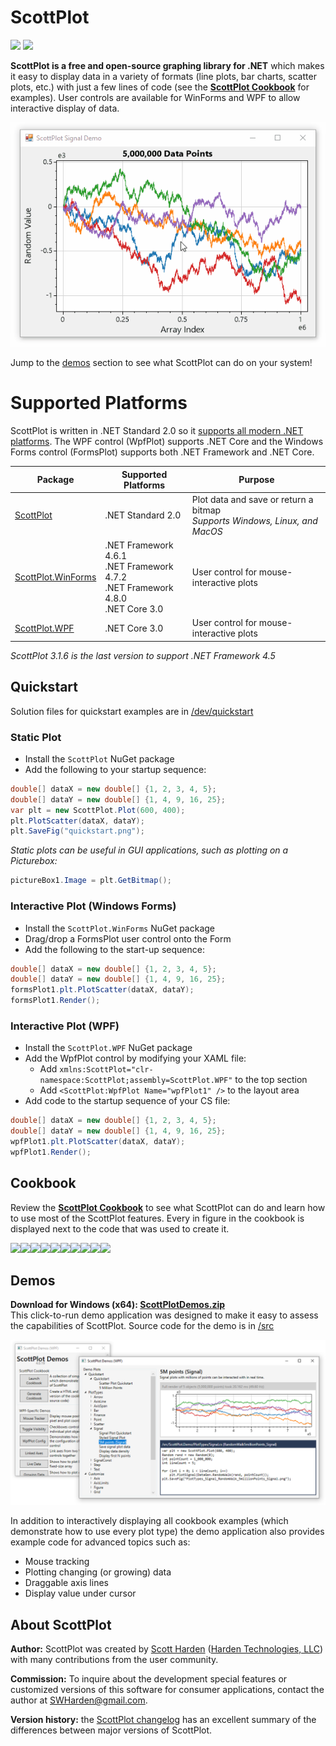 # ScottPlot

[![](https://img.shields.io/azure-devops/build/swharden/swharden/2?label=Build&logo=azure%20pipelines)](https://dev.azure.com/swharden/swharden/_build/latest?definitionId=2&branchName=master)
[![](https://img.shields.io/nuget/dt/ScottPlot?color=004880&label=NuGet%20Installs&logo=nuget)](https://www.nuget.org/packages/ScottPlot/)

**ScottPlot is a free and open-source graphing library for .NET** which makes it easy to display data in a variety of formats (line plots, bar charts, scatter plots, etc.) with just a few lines of code (see the **[ScottPlot Cookbook](/cookbook)** for examples). User controls are available for WinForms and WPF to allow interactive display of data. 

![](dev/nuget/ScottPlot.gif)

Jump to the [demos](#Demos) section to see what ScottPlot can do on your system!

# Supported Platforms
ScottPlot is written in .NET Standard 2.0 so it [supports all modern .NET platforms](https://docs.microsoft.com/en-us/dotnet/standard/net-standard#net-implementation-support). The WPF control (WpfPlot) supports .NET Core and the Windows Forms control (FormsPlot) supports both .NET Framework and .NET Core.

Package | Supported Platforms | Purpose
---|---|---
[ScottPlot](https://www.nuget.org/packages/ScottPlot/) | .NET Standard 2.0 | Plot data and save or return a bitmap <br> _Supports Windows, Linux, and MacOS_
[ScottPlot.WinForms](https://www.nuget.org/packages/ScottPlot.WinForms/) | .NET Framework 4.6.1 <br> .NET Framework 4.7.2 <br> .NET Framework 4.8.0 <br>  .NET Core 3.0 | User control for mouse-interactive plots
[ScottPlot.WPF](https://www.nuget.org/packages/ScottPlot.WPF/) | .NET Core 3.0 | User control for mouse-interactive plots

_ScottPlot 3.1.6 is the last version to support .NET Framework 4.5_

## Quickstart

Solution files for quickstart examples are in [/dev/quickstart](/doc/quickstart)

### Static Plot

* Install the `ScottPlot` NuGet package
* Add the following to your startup sequence:

```cs
double[] dataX = new double[] {1, 2, 3, 4, 5};
double[] dataY = new double[] {1, 4, 9, 16, 25};
var plt = new ScottPlot.Plot(600, 400);
plt.PlotScatter(dataX, dataY);
plt.SaveFig("quickstart.png");
```

_Static plots can be useful in GUI applications, such as plotting on a Picturebox:_

```cs
pictureBox1.Image = plt.GetBitmap();
```

### Interactive Plot (Windows Forms)
* Install the `ScottPlot.WinForms` NuGet package
* Drag/drop a FormsPlot user control onto the Form
* Add the following to the start-up sequence:
```cs
double[] dataX = new double[] {1, 2, 3, 4, 5};
double[] dataY = new double[] {1, 4, 9, 16, 25};
formsPlot1.plt.PlotScatter(dataX, dataY);
formsPlot1.Render();
```

### Interactive Plot (WPF)
* Install the `ScottPlot.WPF` NuGet package
* Add the WpfPlot control by modifying your XAML file:
  * Add `xmlns:ScottPlot="clr-namespace:ScottPlot;assembly=ScottPlot.WPF"` to the top section
  * Add `<ScottPlot:WpfPlot Name="wpfPlot1" />` to the layout area
* Add code to the startup sequence of your CS file:
```cs
double[] dataX = new double[] {1, 2, 3, 4, 5};
double[] dataY = new double[] {1, 4, 9, 16, 25};
wpfPlot1.plt.PlotScatter(dataX, dataY);
wpfPlot1.Render();
```

## Cookbook
Review the **[ScottPlot Cookbook](/cookbook)** to see what ScottPlot can do and learn how to use most of the ScottPlot features. Every in figure in the cookbook is displayed next to the code that was used to create it. 

<a href="https://github.com/swharden/ScottPlot/tree/master/cookbook"><img src="https://raw.githubusercontent.com/swharden/ScottPlot/master/cookbook/images/02_Styling_Scatter_Plots.png" width="200"><img src="https://raw.githubusercontent.com/swharden/ScottPlot/master/cookbook/images/06b_Custom_LineStyles.png" width="200"><img src="https://raw.githubusercontent.com/swharden/ScottPlot/master/cookbook/images/22_Custom_Colors.png" width="200"><img src="https://raw.githubusercontent.com/swharden/ScottPlot/master/cookbook/images/25_Corner_Axis_Frame.png" width="200"><img src="https://raw.githubusercontent.com/swharden/ScottPlot/master/cookbook/images/30a_Signal.png" width="200"><img src="https://raw.githubusercontent.com/swharden/ScottPlot/master/cookbook/images/41_Axis_Spans.png" width="200"><img src="https://raw.githubusercontent.com/swharden/ScottPlot/master/cookbook/images/62_Plot_Bar_Data_Fancy.png" width="200"><img src="https://raw.githubusercontent.com/swharden/ScottPlot/master/cookbook/images/65_Histogram.png" width="200"><img src="https://raw.githubusercontent.com/swharden/ScottPlot/master/cookbook/images/66_CPH.png" width="200"><img src="https://raw.githubusercontent.com/swharden/ScottPlot/master/cookbook/images/67_Candlestick.png" width="200"></a>

## Demos

**Download for Windows (x64): [ScottPlotDemos.zip](/dev/demos/)**\
This click-to-run demo application was designed to make it easy to assess the capabilities of ScottPlot. Source code for the demo is in [/src](/src)

![](src/ScottPlot.Demo.WPF/screenshot.png)

In addition to interactively displaying all cookbook examples (which demonstrate how to use every plot type) the demo application also provides example code for advanced topics such as:
  * Mouse tracking
  * Plotting changing (or growing) data
  * Draggable axis lines
  * Display value under cursor


## About ScottPlot

**Author:** ScottPlot was created by [Scott Harden](http://www.SWHarden.com/) ([Harden Technologies, LLC](http://tech.swharden.com)) with many contributions from the user community. 

**Commission:** To inquire about the development special features or customized versions of this software for consumer applications, contact the author at [SWHarden@gmail.com](mailto:swharden@gmail.com).

**Version history:** the [ScottPlot changelog](/dev/changelog.md) has an excellent summary of the differences between major versions of ScottPlot.

